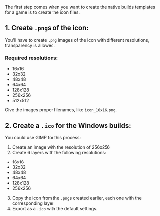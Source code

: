 The first step comes when you want to create the native builds templates for a game is to create the icon files.

## 1. Create `.png`s of the icon:
You'll have to create `.png` images of the icon with different resolutions, transparency is allowed.

### Required resolutions:
- 16x16
- 32x32
- 48x48
- 64x64
- 128x128
- 256x256
- 512x512

Give the images proper filenames, like `icon_16x16.png`.

## 2. Create a `.ico` for the Windows builds:
You could use GIMP for this process:

1. Create an image with the resolution of 256x256
2. Create 6 layers with the following resolutions:
  - 16x16
  - 32x32
  - 48x48
  - 64x64
  - 128x128
  - 256x256
 3. Copy the icon from the `.png`s created earlier, each one with the corresponding layer
 4. Export as a `.ico` with the default settings.
